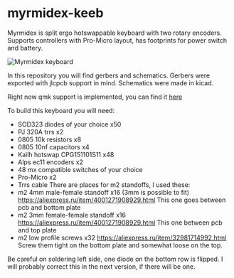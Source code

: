 # myrmidex-keeb
Myrmidex is split ergo hotswappable keyboard with two rotary encoders. 
Supports controllers with Pro-Micro layout, has footprints for power switch and battery. 

![Myrmidex keyboard](https://live.staticflickr.com/65535/51756809526_140cf8454c_k.jpg)

In this repository you will find gerbers and schematics. Gerbers were exported with jlcpcb support in mind. Schematics were made in kicad. 



Right now qmk support is implemented, you can find it [here](https://github.com/hexagramg/qmk_firmware/tree/myrmidex/keyboards/myrmidex)

To build this keyboard you will need:
- SOD323 diodes of your choice x50
- PJ 320A trrs x2
- 0805 10k resistors x8
- 0805 10nf capacitors x4
- Kailh hotswap CPG151101S11 x48
- Alps ec11 encoders x2
- 48 mx compatible switches of your choice
- Pro-Micro x2
- Trrs cable
There are places for m2 standoffs, I used these:
- m2 4mm male-female standoff x16 (3mm is possible to fit) https://aliexpress.ru/item/4001271908929.html This one goes between pcb and bottom plate
- m2 3mm female-female standoff x16 https://aliexpress.ru/item/4001271908929.html This one between pcb and top plate
- m2 low profile screws x32 https://aliexpress.ru/item/32981714992.html Screw them tight on the bottom plate and somewhat loose on the top. 


Be careful on soldering left side, one diode on the bottom row is flipped. I will probably correct this in the next version, if there will be one. 
